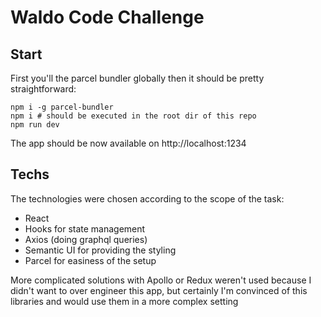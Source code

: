 # Waldo Code Challenge

## Start

First you'll the parcel bundler globally then it should be pretty straightforward:

```
npm i -g parcel-bundler
npm i # should be executed in the root dir of this repo
npm run dev
```

The app should be now available on http://localhost:1234

## Techs

The technologies were chosen according to the scope of the task:

- React
- Hooks for state management
- Axios (doing graphql queries)
- Semantic UI for providing the styling
- Parcel for easiness of the setup

More complicated solutions with Apollo or Redux weren't used because I didn't want to over engineer this app, but certainly I'm convinced of this libraries and would use them in a more complex setting
